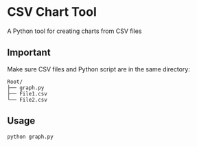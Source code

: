 # CSV Chart Tool

A Python tool for creating charts from CSV files

## Important
Make sure CSV files and Python script are in the same directory:
```
Root/
├── graph.py
├── File1.csv
└── File2.csv
```

## Usage
```bash
python graph.py
```
